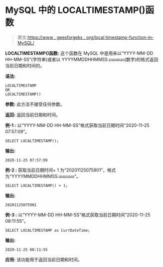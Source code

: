 # MySQL 中的 LOCALTIMESTAMP()函数

> 原文:[https://www . geesforgeks . org/local timestamp-function-in-MySQL/](https://www.geeksforgeeks.org/localtimestamp-function-in-mysql/)

**LOCALTIMESTAMP()函数:**
这个函数在 MySQL 中是用来以“YYYY-MM-DD HH-MM-SS”(字符串)或者以 YYYYMMDDHHMMSS.uuuuuu(数字)的格式返回当前日期和时间的。

**语法:**

```
LOCALTIMESTAMP
OR
LOCALTIMESTAMP()
```

**参数:**
此方法不接受任何参数。

**返回:**
返回当前日期和时间。

**例-1 :**
以“YYYY-MM-DD HH-MM-SS”格式获取当前日期时间“2020-11-25 07:57:09”。

```
SELECT LOCALTIMESTAMP();
```

**输出:**

```
2020-11-25 07:57:09
```

**例-2 :**
获取当前日期时间+ 1 为“20201125075901”，格式为“YYYYMMDDHHMMSS.uuuuuu”。

```
SELECT LOCALTIMESTAMP() + 1;
```

**输出:**

```
20201125075901

```

**例-3 :**
以“YYYY-MM-DD HH-MM-SS”格式获取当前日期时间“2020-11-25 08:11:55”。

```
SELECT LOCALTIMESTAMP as CurrDateTime;
```

**输出:**

```
2020-11-25 08:11:55
```

**应用:**
该功能用于返回当前日期和时间。